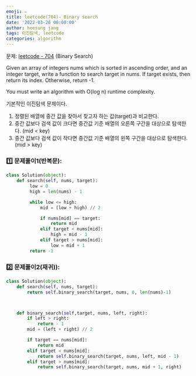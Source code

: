 ```yaml
---
emoji: ✏️
title: leetcode(704)- Binary search
date: '2022-03-26 00:00:00'
author: heesung jang
tags: 이진탐색, leetcode
categories: algorithm
---
```


문제: [leetcode - 704](https://leetcode.com/problems/binary-search/) (Binary Search)

Given an array of integers nums which is sorted in ascending order, and an integer target, write a function to search target in nums. If target exists, then return its index. Otherwise, return -1.

You must write an algorithm with O(log n) runtime complexity.

기본적인 이진탐색 문제이다.

1. 정렬된 배열에 중간 값을 찾아서 찾고자 하는 값(target)과 비교한다.
2. 중간 값보다 검색 값이 크다면 중간값 기준 배열의 오른쪽 구간을 대상으로 탐색한다. (mid < key)
3. 중간 값보다 검색 값이 작다면 중간값 기준 배열의 왼쪽 구간을 대상으로 탐색한다. (mid > key)

### 1️⃣ 문제풀이1(반복문):

```python
class Solution(object):
    def search(self, nums, target):
         low = 0
         high = len(nums) - 1

         while low <= high:
             mid = (low + high) // 2

             if nums[mid] == target:
                 return mid
             elif target < nums[mid]:
                 high = mid - 1
             elif target > nums[mid]:
                 low = mid + 1
         return -1
```

### 2️⃣ 문제풀이2(재귀)):

```python
class Solution(object):
    def search(self, nums, target):
        return self.binary_search(target, nums, 0, len(nums)-1)



    def binary_search(self,target, nums, left, right):
        if left > right:
            return - 1
        mid = (left + right) // 2

        if target == nums[mid]:
            return mid
        elif target < nums[mid]:
            return self.binary_search(target, nums, left, mid - 1)
        elif target > nums[mid]:
            return self.binary_search(target, nums, mid + 1, right)

```

```toc

```
